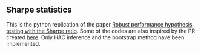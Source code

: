 ## Sharpe statistics
This is the python replication of the paper [Robust performance hypothesis testing with the Sharpe ratio](http://www.ledoit.net/jef_2008pdf.pdf).
Some of the codes are also inspired by the PR created [here](https://github.com/quantopian/alphalens/pull/384).
Only HAC inference and the bootstrap method have been implemented.
